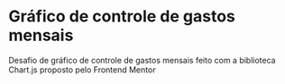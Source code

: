 # Gráfico de controle de gastos mensais
Desafio de gráfico de controle de gastos mensais feito com a biblioteca Chart.js proposto pelo Frontend Mentor